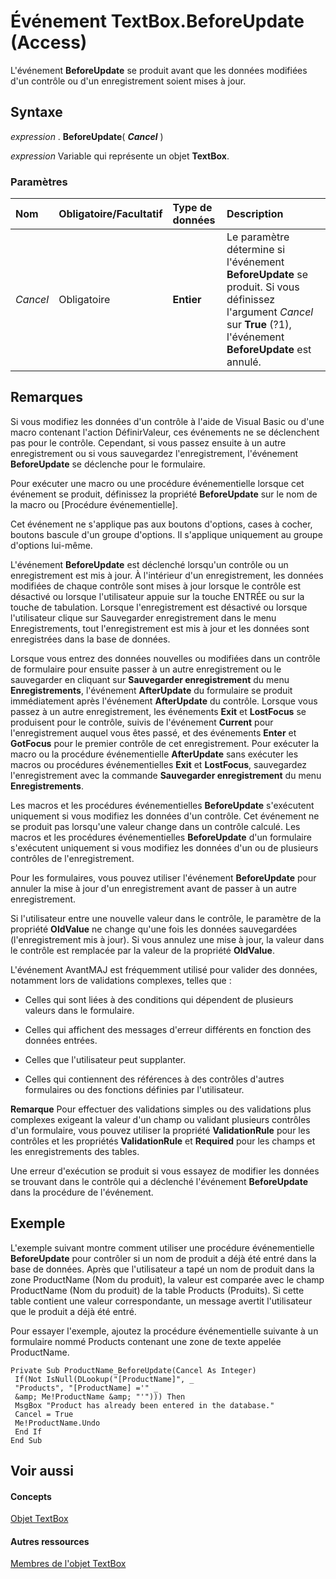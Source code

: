
# Événement TextBox.BeforeUpdate (Access)

L'événement  **BeforeUpdate** se produit avant que les données modifiées d'un contrôle ou d'un enregistrement soient mises à jour.
 


## Syntaxe

*expression* . **BeforeUpdate**( ***Cancel*** )
 

 
*expression* Variable qui représente un objet **TextBox**.
 

 

### Paramètres



|**Nom**|**Obligatoire/Facultatif**|**Type de données**|**Description**|
|:-----|:-----|:-----|:-----|
| _Cancel_|Obligatoire|**Entier**|Le paramètre détermine si l'événement  **BeforeUpdate** se produit. Si vous définissez l'argument _Cancel_ sur **True** (?1), l'événement **BeforeUpdate** est annulé.|

## Remarques

Si vous modifiez les données d'un contrôle à l'aide de Visual Basic ou d'une macro contenant l'action DéfinirValeur, ces événements ne se déclenchent pas pour le contrôle. Cependant, si vous passez ensuite à un autre enregistrement ou si vous sauvegardez l'enregistrement, l'événement  **BeforeUpdate** se déclenche pour le formulaire.
 

 
Pour exécuter une macro ou une procédure événementielle lorsque cet événement se produit, définissez la propriété  **BeforeUpdate** sur le nom de la macro ou [Procédure événementielle].
 

 
Cet événement ne s'applique pas aux boutons d'options, cases à cocher, boutons bascule d'un groupe d'options. Il s'applique uniquement au groupe d'options lui-même.
 

 
L'événement  **BeforeUpdate** est déclenché lorsqu'un contrôle ou un enregistrement est mis à jour. À l'intérieur d'un enregistrement, les données modifiées de chaque contrôle sont mises à jour lorsque le contrôle est désactivé ou lorsque l'utilisateur appuie sur la touche ENTRÉE ou sur la touche de tabulation. Lorsque l'enregistrement est désactivé ou lorsque l'utilisateur clique sur Sauvegarder enregistrement dans le menu Enregistrements, tout l'enregistrement est mis à jour et les données sont enregistrées dans la base de données.
 

 
Lorsque vous entrez des données nouvelles ou modifiées dans un contrôle de formulaire pour ensuite passer à un autre enregistrement ou le sauvegarder en cliquant sur  **Sauvegarder enregistrement** du menu **Enregistrements**, l'événement **AfterUpdate** du formulaire se produit immédiatement après l'événement **AfterUpdate** du contrôle. Lorsque vous passez à un autre enregistrement, les événements **Exit** et **LostFocus** se produisent pour le contrôle, suivis de l'événement **Current** pour l'enregistrement auquel vous êtes passé, et des événements **Enter** et **GotFocus** pour le premier contrôle de cet enregistrement. Pour exécuter la macro ou la procédure événementielle **AfterUpdate** sans exécuter les macros ou procédures événementielles **Exit** et **LostFocus**, sauvegardez l'enregistrement avec la commande **Sauvegarder enregistrement** du menu **Enregistrements**.
 

 
Les macros et les procédures événementielles  **BeforeUpdate** s'exécutent uniquement si vous modifiez les données d'un contrôle. Cet événement ne se produit pas lorsqu'une valeur change dans un contrôle calculé. Les macros et les procédures événementielles **BeforeUpdate** d'un formulaire s'exécutent uniquement si vous modifiez les données d'un ou de plusieurs contrôles de l'enregistrement.
 

 
Pour les formulaires, vous pouvez utiliser l'événement  **BeforeUpdate** pour annuler la mise à jour d'un enregistrement avant de passer à un autre enregistrement.
 

 
Si l'utilisateur entre une nouvelle valeur dans le contrôle, le paramètre de la propriété  **OldValue** ne change qu'une fois les données sauvegardées (l'enregistrement mis à jour). Si vous annulez une mise à jour, la valeur dans le contrôle est remplacée par la valeur de la propriété **OldValue**.
 

 
L'événement AvantMAJ est fréquemment utilisé pour valider des données, notamment lors de validations complexes, telles que :
 

 

- Celles qui sont liées à des conditions qui dépendent de plusieurs valeurs dans le formulaire.
    
 
- Celles qui affichent des messages d'erreur différents en fonction des données entrées.
    
 
- Celles que l'utilisateur peut supplanter.
    
 
- Celles qui contiennent des références à des contrôles d'autres formulaires ou des fonctions définies par l'utilisateur.
    
 

 **Remarque**  Pour effectuer des validations simples ou des validations plus complexes exigeant la valeur d'un champ ou validant plusieurs contrôles d'un formulaire, vous pouvez utiliser la propriété  **ValidationRule** pour les contrôles et les propriétés **ValidationRule** et **Required** pour les champs et les enregistrements des tables.
 

Une erreur d'exécution se produit si vous essayez de modifier les données se trouvant dans le contrôle qui a déclenché l'événement  **BeforeUpdate** dans la procédure de l'événement.
 

 

## Exemple

L'exemple suivant montre comment utiliser une procédure événementielle  **BeforeUpdate** pour contrôler si un nom de produit a déjà été entré dans la base de données. Après que l'utilisateur a tapé un nom de produit dans la zone ProductName (Nom du produit), la valeur est comparée avec le champ ProductName (Nom du produit) de la table Products (Produits). Si cette table contient une valeur correspondante, un message avertit l'utilisateur que le produit a déjà été entré.
 

 
Pour essayer l'exemple, ajoutez la procédure événementielle suivante à un formulaire nommé Products contenant une zone de texte appelée ProductName.
 

 



```
Private Sub ProductName_BeforeUpdate(Cancel As Integer) 
 If(Not IsNull(DLookup("[ProductName]", _ 
 "Products", "[ProductName] ='" _ 
 &amp; Me!ProductName &amp; "'"))) Then 
 MsgBox "Product has already been entered in the database." 
 Cancel = True 
 Me!ProductName.Undo 
 End If 
End Sub
```


## Voir aussi


#### Concepts


 
[Objet TextBox](d74fbe9a-0d40-7d28-956f-a2bfd0cfee45.md)
#### Autres ressources


 
[Membres de l'objet TextBox](bb55abbc-902e-fc2d-bdff-063c55426cd0.md)
